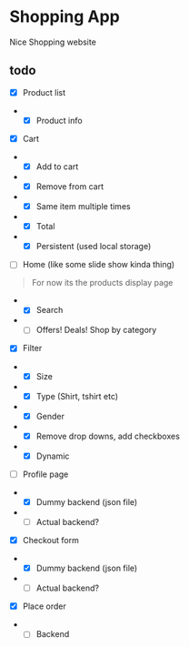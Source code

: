 # Shopping App
Nice Shopping website 

## todo

- [x] Product list
- - [x] Product info

- [x] Cart
- - [x] Add to cart
- - [x] Remove from cart
- - [x] Same item multiple times
- - [x] Total 
- - [x] Persistent (used local storage)

- [ ] Home (like some slide show kinda thing)
> For now its the products display page
- - [x] Search
- - [ ] Offers! Deals! Shop by category 

- [x] Filter
- - [x] Size
- - [x] Type (Shirt, tshirt etc)
- - [x] Gender
- - [x] Remove drop downs, add checkboxes 
- - [x] Dynamic

- [ ] Profile page
- - [x] Dummy backend (json file)
- - [ ] Actual backend?

- [x] Checkout form
- - [x] Dummy backend (json file)
- - [ ] Actual backend?

- [x] Place order
- - [ ] Backend